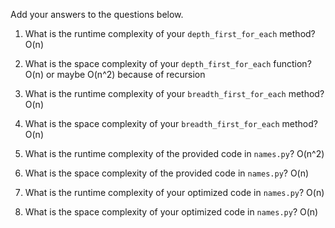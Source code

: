 Add your answers to the questions below.

1. What is the runtime complexity of your `depth_first_for_each` method? O(n)

2. What is the space complexity of your `depth_first_for_each` function? O(n) or maybe O(n^2) because of recursion

3. What is the runtime complexity of your `breadth_first_for_each` method? O(n)

4. What is the space complexity of your `breadth_first_for_each` method? O(n)

5. What is the runtime complexity of the provided code in `names.py`? O(n^2)

6. What is the space complexity of the provided code in `names.py`? O(n)

7. What is the runtime complexity of your optimized code in `names.py`? O(n)

8. What is the space complexity of your optimized code in `names.py`? O(n)
